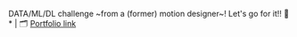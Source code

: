 DATA/ML/DL challenge ~from a (former) motion designer~! Let's go for it!! 🚀* | 🗂️ [Portfolio link](https://drive.google.com/file/d/1uE1UfkVBS8lrs2B1hkHzE9awkEiUAHpT/view?usp=drive_link)
